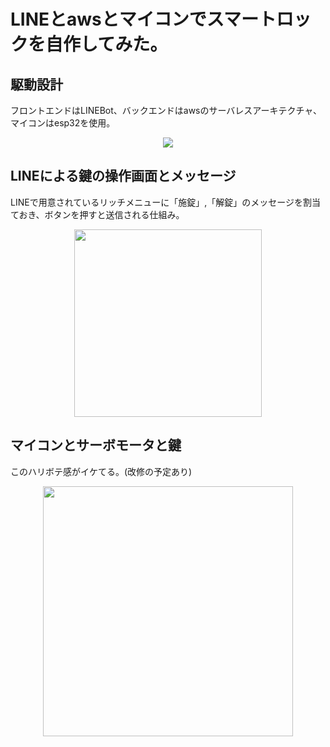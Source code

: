 # LINEとawsとマイコンでスマートロックを自作してみた。
## 駆動設計
 フロントエンドはLINEBot、バックエンドはawsのサーバレスアーキテクチャ、マイコンはesp32を使用。
<div align="center">
 <img src="https://readme-img.s3.ap-northeast-1.amazonaws.com/img/SmartLock_%E8%A8%AD%E8%A8%88%E5%9B%B3.png">
</div>

## LINEによる鍵の操作画面とメッセージ
 LINEで用意されているリッチメニューに「施錠」,「解錠」のメッセージを割当ておき、ボタンを押すと送信される仕組み。
<div align="center">
 <img src="https://readme-img.s3.ap-northeast-1.amazonaws.com/img/Line_%E6%93%8D%E4%BD%9C.PNG" width="300px">
</div>

## マイコンとサーボモータと鍵
 このハリボテ感がイケてる。(改修の予定あり)
<div align="center">
 <img src="https://readme-img.s3.ap-northeast-1.amazonaws.com/img/IMG_6626.jpg" width="400px">
</div>
 

